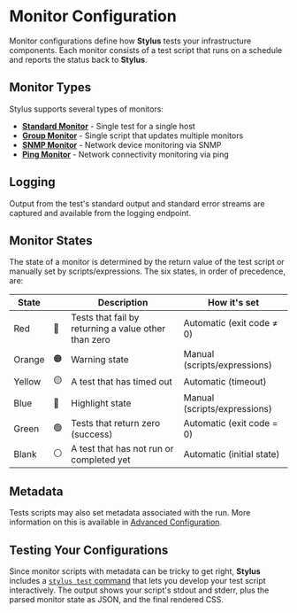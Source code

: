 # Monitor Configuration

Monitor configurations define how **Stylus** tests your infrastructure components. Each monitor consists of a test script that runs on a schedule and reports the status back to **Stylus**.

## Monitor Types

Stylus supports several types of monitors:

- **[Standard Monitor](standard.md)** - Single test for a single host
- **[Group Monitor](group.md)** - Single script that updates multiple monitors
- **[SNMP Monitor](snmp.md)** - Network device monitoring via SNMP
- **[Ping Monitor](ping.md)** - Network connectivity monitoring via ping

## Logging

Output from the test's standard output and standard error streams are captured
and available from the logging endpoint.

## Monitor States

The state of a monitor is determined by the return value of the test script or
manually set by scripts/expressions. The six states, in order of precedence,
are:

| State |  | Description | How it's set |
|-------|--------|-------------|--------------|
| Red | 🔴 | Tests that fail by returning a value other than zero | Automatic (exit code ≠ 0) |
| Orange | 🟠 | Warning state | Manual (scripts/expressions) |
| Yellow | 🟡 | A test that has timed out | Automatic (timeout) |
| Blue | 🔵 | Highlight state | Manual (scripts/expressions) |
| Green | 🟢 | Tests that return zero (success) | Automatic (exit code = 0) |
| Blank | ⚪ | A test that has not run or completed yet | Automatic (initial state) |

## Metadata

Tests scripts may also set metadata associated with the run. More information on
this is available in [Advanced Configuration](../advanced.md). 

## Testing Your Configurations

Since monitor scripts with metadata can be tricky to get right, **Stylus** includes a [`stylus test` command](../../getting-started/stylus-test.md) that lets you develop your test script interactively. The output shows your script's stdout and stderr, plus the parsed monitor state as JSON, and the final rendered CSS.
